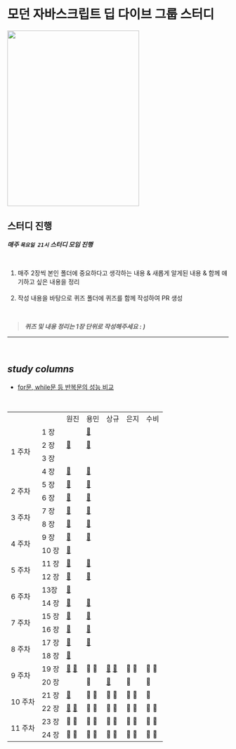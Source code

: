 # 모던 자바스크립트 딥 다이브 그룹 스터디

<img src="https://user-images.githubusercontent.com/82315118/188323464-fcf913a8-f9b6-4910-ae78-2274ed9ef910.png" width="300" height="400"/>

## 스터디 진행

**_매주 `목요일 21시` 스터디 모임 진행_**

<br>

<ol>
  <li> 매주 2장씩 본인 폴더에 중요하다고 생각하는 내용 & 새롭게 알게된 내용 & 함께 얘기하고 싶은 내용을 정리</li>
<br>
  <li>작성 내용을 바탕으로 퀴즈 폴더에 퀴즈를 함께 작성하여 PR 생성</li>
</ol>

<br>

> **_퀴즈 및 내용 정리는 1장 단위로 작성해주세요 : )_**

<hr><br>

## _study columns_

- <a href="https://velog.io/@wonjin95/replicate-performance-comparison">for문, while문 등 반복문의 성능 비교</a>

<br>

<table>
    <tr>
        <td />
        <td />
        <td>원진</td>
        <td>용민</td>
        <td>상규</td>
        <td>은지</td>
        <td>수비</td>
    </tr>
    <tr>
        <td rowspan="5">1 주차</td>
    </tr>
    <tr>
        <td>1 장</td>
        <td />
        <td><a href="https://github.com/Mokoko-will-be-plant/JavaScript-Deep-Dive/tree/master/study/01%EC%9E%A5%20%ED%94%84%EB%A1%9C%EA%B7%B8%EB%9E%98%EB%B0%8D">📖</a></td>
        <td />
        <td />
        <td />
    </tr>
   <tr>
        <td>2 장</td>
        <td><a href="https://github.com/Mokoko-will-be-plant/JavaScript-Deep-Dive/blob/master/study/02%EC%9E%A5%20%EC%9E%90%EB%B0%94%EC%8A%A4%ED%81%AC%EB%A6%BD%ED%8A%B8%EB%9E%80/%EC%9B%90%EC%A7%84.md">📖</a></td>
        <td><a href="https://github.com/Mokoko-will-be-plant/JavaScript-Deep-Dive/blob/master/study/02%EC%9E%A5%20%EC%9E%90%EB%B0%94%EC%8A%A4%ED%81%AC%EB%A6%BD%ED%8A%B8%EB%9E%80/%EC%9A%A9%EB%AF%BC.md">📖</a></td>
        <td />
        <td />
        <td />
    </tr>
   <tr>
        <td>3 장</td>
        <td />
        <td />
        <td />
        <td />
        <td />
    </tr>
   <tr>
        <td>4 장</td>
        <td><a href="https://github.com/Mokoko-will-be-plant/JavaScript-Deep-Dive/blob/master/study/04%EC%9E%A5%20%EB%B3%80%EC%88%98/%EC%9B%90%EC%A7%84.md">📖</a></td>
        <td><a href="https://github.com/Mokoko-will-be-plant/JavaScript-Deep-Dive/blob/master/study/04%EC%9E%A5%20%EB%B3%80%EC%88%98/%EC%9A%A9%EB%AF%BC.md">📖</a></td>
        <td />
        <td />
        <td />
    </tr>
    <tr>
        <td rowspan="3">2 주차</td>
    </tr>
    <tr>
        <td>5 장</td>
        <td><a href="https://github.com/Mokoko-will-be-plant/JavaScript-Deep-Dive/blob/master/study/05%EC%9E%A5%20%ED%91%9C%ED%98%84%EC%8B%9D%EA%B3%BC%20%EB%AC%B8/%EC%9B%90%EC%A7%84.md">📖</a></td>
        <td><a href="https://github.com/Mokoko-will-be-plant/JavaScript-Deep-Dive/blob/master/study/05%EC%9E%A5%20%ED%91%9C%ED%98%84%EC%8B%9D%EA%B3%BC%20%EB%AC%B8/%EC%9A%A9%EB%AF%BC.md">📖</a></td>
        <td />
        <td />
        <td />
    </tr>
   <tr>
        <td>6 장</td>
        <td><a href="https://github.com/Mokoko-will-be-plant/JavaScript-Deep-Dive/blob/master/study/06%EC%9E%A5%20%EB%8D%B0%EC%9D%B4%ED%84%B0%20%ED%83%80%EC%9E%85/%EC%9B%90%EC%A7%84.md">📖</a></td>
        <td><a href="https://github.com/Mokoko-will-be-plant/JavaScript-Deep-Dive/blob/master/study/06%EC%9E%A5%20%EB%8D%B0%EC%9D%B4%ED%84%B0%20%ED%83%80%EC%9E%85/%EC%9A%A9%EB%AF%BC.md">📖</a></td>
        <td />
        <td />
        <td />
    </tr>
    <tr>
        <td rowspan="3">3 주차</td>
    </tr>
    <tr>
        <td>7 장</td>
        <td><a href="https://github.com/Mokoko-will-be-plant/JavaScript-Deep-Dive/blob/master/study/07%EC%9E%A5%20%EC%97%B0%EC%82%B0%EC%9E%90/%EC%9B%90%EC%A7%84.md">📖</a></td>
        <td><a href="https://github.com/Mokoko-will-be-plant/JavaScript-Deep-Dive/blob/master/study/07%EC%9E%A5%20%EC%97%B0%EC%82%B0%EC%9E%90/%EC%9A%A9%EB%AF%BC.md">📖</a></td>
        <td />
        <td />
        <td />
    </tr>
   <tr>
        <td>8 장</td>
        <td><a href="https://github.com/Mokoko-will-be-plant/JavaScript-Deep-Dive/blob/master/study/08%EC%9E%A5%20%EC%A0%9C%EC%96%B4%EB%AC%B8/%EC%9B%90%EC%A7%84.md">📖</a></td>
        <td><a href="https://github.com/Mokoko-will-be-plant/JavaScript-Deep-Dive/blob/master/study/08%EC%9E%A5%20%EC%A0%9C%EC%96%B4%EB%AC%B8/%EC%9A%A9%EB%AF%BC.md">📖</a></td>
        <td />
        <td />
        <td />
    </tr>
    <tr>
        <td rowspan="3">4 주차</td>
    </tr>
    <tr>
        <td>9 장</td>
        <td><a href="https://github.com/Mokoko-will-be-plant/JavaScript-Deep-Dive/blob/master/study/09%EC%9E%A5%20%ED%83%80%EC%9E%85%20%EB%B3%80%ED%99%98%EA%B3%BC%20%EB%8B%A8%EC%B6%95%20%ED%8F%89%EA%B0%80/%EC%9B%90%EC%A7%84.md">📖</a></td>
        <td><a href="https://github.com/Mokoko-will-be-plant/JavaScript-Deep-Dive/blob/master/study/09%EC%9E%A5%20%ED%83%80%EC%9E%85%20%EB%B3%80%ED%99%98%EA%B3%BC%20%EB%8B%A8%EC%B6%95%20%ED%8F%89%EA%B0%80/%EC%9A%A9%EB%AF%BC.md">📖</a></td>
        <td />
        <td />
        <td />
    </tr>
   <tr>
        <td>10 장</td>
        <td><a href="https://github.com/Mokoko-will-be-plant/JavaScript-Deep-Dive/blob/master/study/10%EC%9E%A5%20%EA%B0%9D%EC%B2%B4%20%EB%A6%AC%ED%84%B0%EB%9F%B4/%EC%9B%90%EC%A7%84.md">📖</a></td>
        <td />
        <td />
        <td />
        <td />
    </tr>
    <tr>
        <td rowspan="3">5 주차</td>
    </tr>
    <tr>
        <td>11 장</td>
        <td><a href="https://github.com/Mokoko-will-be-plant/JavaScript-Deep-Dive/blob/master/study/11%EC%9E%A5%20%EC%9B%90%EC%8B%9C%20%EA%B0%92%EA%B3%BC%20%EA%B0%9D%EC%B2%B4%EC%9D%98%20%EB%B9%84%EA%B5%90/%EC%9B%90%EC%A7%84.md">📖</a></td>
        <td><a href="https://github.com/Mokoko-will-be-plant/JavaScript-Deep-Dive/blob/master/study/11%EC%9E%A5%20%EC%9B%90%EC%8B%9C%20%EA%B0%92%EA%B3%BC%20%EA%B0%9D%EC%B2%B4%EC%9D%98%20%EB%B9%84%EA%B5%90/%EC%9A%A9%EB%AF%BC.md">📖</a></td>
        <td />
        <td />
        <td />
    </tr>
   <tr>
        <td>12 장</td>
        <td><a href="https://github.com/Mokoko-will-be-plant/JavaScript-Deep-Dive/blob/master/study/12%EC%9E%A5%20%ED%95%A8%EC%88%98/%EC%9B%90%EC%A7%84.md">📖</a></td>
        <td><a href="https://github.com/Mokoko-will-be-plant/JavaScript-Deep-Dive/blob/master/study/12%EC%9E%A5%20%ED%95%A8%EC%88%98/%EC%9A%A9%EB%AF%BC.md">📖</a></td>
        <td />
        <td />
        <td />
    </tr>
    <tr>
        <td rowspan="3">6 주차</td>
    </tr>
    <tr>
        <td>13장</td>
        <td><a href="https://github.com/Mokoko-will-be-plant/JavaScript-Deep-Dive/blob/master/study/13%EC%9E%A5%20%EC%8A%A4%EC%BD%94%ED%94%84/%EC%9B%90%EC%A7%84.md">📖</a></td>
        <td />
        <td />
        <td />
        <td />
    </tr>
   <tr>
        <td>14 장</td>
        <td><a href="https://github.com/Mokoko-will-be-plant/JavaScript-Deep-Dive/blob/master/study/14%EC%9E%A5%20%EC%A0%84%EC%97%AD%20%EB%B3%80%EC%88%98%EC%9D%98%20%EB%AC%B8%EC%A0%9C%EC%A0%90/%EC%9B%90%EC%A7%84.md">📖</a></td>
        <td><a href="https://github.com/Mokoko-will-be-plant/JavaScript-Deep-Dive/blob/master/study/14%EC%9E%A5%20%EC%A0%84%EC%97%AD%20%EB%B3%80%EC%88%98%EC%9D%98%20%EB%AC%B8%EC%A0%9C%EC%A0%90/%EC%9A%A9%EB%AF%BC.md">📖</a></td>
        <td />
        <td />
        <td />
    </tr>
    <tr>
        <td rowspan="3">7 주차</td>
    </tr>
    <tr>
        <td>15 장</td>
        <td><a href="https://github.com/Mokoko-will-be-plant/JavaScript-Deep-Dive/blob/master/study/15%EC%9E%A5%20let%2Cconst%20%ED%82%A4%EC%9B%8C%EB%93%9C%EC%99%80%20%EB%B8%94%EB%A1%9D%20%EB%A0%88%EB%B2%A8%20%EC%8A%A4%EC%BD%94%ED%94%84/%EC%9B%90%EC%A7%84.md">📖</a></td>
        <td><a href="https://github.com/Mokoko-will-be-plant/JavaScript-Deep-Dive/blob/master/study/15%EC%9E%A5%20let%2Cconst%20%ED%82%A4%EC%9B%8C%EB%93%9C%EC%99%80%20%EB%B8%94%EB%A1%9D%20%EB%A0%88%EB%B2%A8%20%EC%8A%A4%EC%BD%94%ED%94%84/%EC%9A%A9%EB%AF%BC.md">📖</a></td>
        <td />
        <td />
        <td />
    </tr>
   <tr>
        <td>16 장</td>
        <td><a href="https://github.com/Mokoko-will-be-plant/JavaScript-Deep-Dive/blob/master/study/16%EC%9E%A5%20%ED%94%84%EB%A1%9C%ED%8D%BC%ED%8B%B0%20%EC%96%B4%ED%8A%B8%EB%A6%AC%EB%B7%B0%ED%8A%B8/%EC%9B%90%EC%A7%84.md">📖</a></td>
        <td><a href="https://github.com/Mokoko-will-be-plant/JavaScript-Deep-Dive/blob/master/study/16%EC%9E%A5%20%ED%94%84%EB%A1%9C%ED%8D%BC%ED%8B%B0%20%EC%96%B4%ED%8A%B8%EB%A6%AC%EB%B7%B0%ED%8A%B8/%EC%9A%A9%EB%AF%BC.md">📖</a></td>
        <td />
        <td />
        <td />
    </tr>
    <tr>
        <td rowspan="3">8 주차</td>
    </tr>
    <tr>
        <td>17 장</td>
        <td><a href="https://github.com/Mokoko-will-be-plant/JavaScript-Deep-Dive/blob/master/study/17%EC%9E%A5%20%EC%83%9D%EC%84%B1%EC%9E%90%20%ED%95%A8%EC%88%98%EC%97%90%20%EC%9D%98%ED%95%9C%20%EA%B0%9D%EC%B2%B4%20%EC%83%9D%EC%84%B1/%EC%9B%90%EC%A7%84.md">📖</a></td>
        <td><a href="https://github.com/Mokoko-will-be-plant/JavaScript-Deep-Dive/blob/master/study/17%EC%9E%A5%20%EC%83%9D%EC%84%B1%EC%9E%90%20%ED%95%A8%EC%88%98%EC%97%90%20%EC%9D%98%ED%95%9C%20%EA%B0%9D%EC%B2%B4%20%EC%83%9D%EC%84%B1/%EC%9A%A9%EB%AF%BC.md">📖</a></td>
        <td />
        <td />
        <td />
    </tr>
   <tr>
        <td>18 장</td>
        <td><a href="https://github.com/Mokoko-will-be-plant/JavaScript-Deep-Dive/blob/master/study/18%EC%9E%A5%20%ED%95%A8%EC%88%98%EC%99%80%20%EC%9D%BC%EA%B8%89%20%EA%B0%9D%EC%B2%B4/%EC%9B%90%EC%A7%84.md">📖</a></td>
        <td />
        <td />
        <td />
        <td />
    </tr>
    <tr>
        <td rowspan="3">9 주차</td>
    </tr>
    <tr>
        <td>19 장</td>
        <td><a href="https://github.com/wonjin-dev/JavaScript-Deep-Dive/blob/master/study/19%EC%9E%A5%20%ED%94%84%EB%A1%9C%ED%86%A0%20%ED%83%80%EC%9E%85/%EC%9B%90%EC%A7%84.md">📕</a> <a href="https://github.com/wonjin-dev/JavaScript-Deep-Dive/blob/master/study/19%EC%9E%A5%20%ED%94%84%EB%A1%9C%ED%86%A0%20%ED%83%80%EC%9E%85/%EC%9B%90%EC%A7%84.md">💯</a></td>
        <td><a>📙</a> <a>💯</a></td>
        <td><a href="https://github.com/Mokoko-will-be-plant/JavaScript-Deep-Dive/blob/master/study/19%EC%9E%A5%20%ED%94%84%EB%A1%9C%ED%86%A0%20%ED%83%80%EC%9E%85/%EC%83%81%EA%B7%9C.md">📒</a> <a href="https://github.com/Mokoko-will-be-plant/JavaScript-Deep-Dive/blob/master/quiz/19%EC%9E%A5%20%ED%94%84%EB%A1%9C%ED%86%A0%20%ED%83%80%EC%9E%85/%EC%83%81%EA%B7%9C.js">💯</a></td>
        <td><a>📗</a> <a>💯</a></td>
        <td><a>📘</a> <a>💯</a></td>
    </tr>
   <tr>
        <td>20 장</td>
        <td/ >
        <td><a>📙</a></td>
        <td><a href="https://github.com/Mokoko-will-be-plant/JavaScript-Deep-Dive/blob/master/study/20%EC%9E%A5%20Strict%20Mode/%EC%83%81%EA%B7%9C.md">📒</a></td>
        <td><a>📗</a></td>
        <td><a>📘</a></td>
    </tr>
    <tr>
        <td rowspan="3">10 주차</td>
    </tr>
    <tr>
        <td>21 장</td>
        <td><a href="https://github.com/Mokoko-will-be-plant/JavaScript-Deep-Dive/blob/master/study/21%EC%9E%A5%20%EB%B9%8C%ED%8A%B8%EC%9D%B8%20%EA%B0%9D%EC%B2%B4/%EC%9B%90%EC%A7%84.md">📕</a> </td>
        <td><a>📙</a> <a>💯</a></td>
        <td><a>📒</a> <a>💯</a></td>
        <td><a>📗</a> <a>💯</a></td>
        <td><a>📘</a></td>
    </tr>
   <tr>
        <td>22 장</td>
        <td><a href="https://github.com/Mokoko-will-be-plant/JavaScript-Deep-Dive/blob/master/study/22%EC%9E%A5%20this/%EC%9B%90%EC%A7%84.md">📕</a> <a href="https://github.com/Mokoko-will-be-plant/JavaScript-Deep-Dive/blob/master/quiz/22%EC%9E%A5%20this/%EC%9B%90%EC%A7%84.js">💯</a></td>
        <td><a>📙</a> <a>💯</a></td>
        <td><a>📒</a> <a>💯</a></td>
        <td><a>📗</a> <a>💯</a></td>
        <td><a>📘</a> <a>💯</a></td>
    </tr>
    <tr>
        <td rowspan="3">11 주차</td>
    </tr>
    <tr>
        <td>23 장</td>
        <td><a>📕</a> <a>💯</a></td>
        <td><a>📙</a> <a>💯</a></td>
        <td><a>📒</a> <a>💯</a></td>
        <td><a>📗</a> <a>💯</a></td>
        <td><a>📘</a> <a>💯</a></td>
    </tr>
   <tr>
        <td>24 장</td>
        <td><a>📕</a> <a>💯</a></td>
        <td><a>📙</a> <a>💯</a></td>
        <td><a>📒</a> <a>💯</a></td>
        <td><a>📗</a> <a>💯</a></td>
        <td><a>📘</a> <a>💯</a></td>
    </tr>
    <!-- <tr>
        <td rowspan="3">12 주차</td>
    </tr>
    <tr>
        <td>25 장</td>
        <td><a>📕</a> <a>💯</a></td>
        <td><a>📙</a> <a>💯</a></td>
        <td><a>📒</a> <a>💯</a></td>
        <td><a>📗</a> <a>💯</a></td>
        <td><a>📘</a> <a>💯</a></td>
    </tr>
   <tr>
        <td>26 장</td>
        <td><a>📕</a> <a>💯</a></td>
        <td><a>📙</a> <a>💯</a></td>
        <td><a>📒</a> <a>💯</a></td>
        <td><a>📗</a> <a>💯</a></td>
        <td><a>📘</a> <a>💯</a></td>
    </tr> -->
    <!-- <tr>
        <td rowspan="3">13 주차</td>
    </tr>
    <tr>
        <td>27 장</td>
        <td><a>📕</a> <a>💯</a></td>
        <td><a>📙</a> <a>💯</a></td>
        <td><a>📒</a> <a>💯</a></td>
        <td><a>📗</a> <a>💯</a></td>
        <td><a>📘</a> <a>💯</a></td>
    </tr>
   <tr>
        <td>28 장</td>
        <td><a>📕</a> <a>💯</a></td>
        <td><a>📙</a> <a>💯</a></td>
        <td><a>📒</a> <a>💯</a></td>
        <td><a>📗</a> <a>💯</a></td>
        <td><a>📘</a> <a>💯</a></td>
    </tr> -->
    <!-- <tr>
        <td rowspan="3">14 주차</td>
    </tr>
    <tr>
        <td>29 장</td>
        <td><a>📕</a> <a>💯</a></td>
        <td><a>📙</a> <a>💯</a></td>
        <td><a>📒</a> <a>💯</a></td>
        <td><a>📗</a> <a>💯</a></td>
        <td><a>📘</a> <a>💯</a></td>
    </tr>
   <tr>
        <td>30 장</td>
        <td><a>📕</a> <a>💯</a></td>
        <td><a>📙</a> <a>💯</a></td>
        <td><a>📒</a> <a>💯</a></td>
        <td><a>📗</a> <a>💯</a></td>
        <td><a>📘</a> <a>💯</a></td>
    </tr> -->
    <!-- <tr>
        <td rowspan="3">15 주차</td>
    </tr>
    <tr>
        <td>31 장</td>
        <td><a>📕</a> <a>💯</a></td>
        <td><a>📙</a> <a>💯</a></td>
        <td><a>📒</a> <a>💯</a></td>
        <td><a>📗</a> <a>💯</a></td>
        <td><a>📘</a> <a>💯</a></td>
    </tr>
   <tr>
        <td>32 장</td>
        <td><a>📕</a> <a>💯</a></td>
        <td><a>📙</a> <a>💯</a></td>
        <td><a>📒</a> <a>💯</a></td>
        <td><a>📗</a> <a>💯</a></td>
        <td><a>📘</a> <a>💯</a></td>
    </tr> -->
    <!-- <tr>
        <td rowspan="3">16 주차</td>
    </tr>
    <tr>
        <td>33 장</td>
        <td><a>📕</a> <a>💯</a></td>
        <td><a>📙</a> <a>💯</a></td>
        <td><a>📒</a> <a>💯</a></td>
        <td><a>📗</a> <a>💯</a></td>
        <td><a>📘</a> <a>💯</a></td>
    </tr>
   <tr>
        <td>34 장</td>
        <td><a>📕</a> <a>💯</a></td>
        <td><a>📙</a> <a>💯</a></td>
        <td><a>📒</a> <a>💯</a></td>
        <td><a>📗</a> <a>💯</a></td>
        <td><a>📘</a> <a>💯</a></td>
    </tr> -->
    <!-- <tr>
        <td rowspan="3">17 주차</td>
    </tr>
    <tr>
        <td>35 장</td>
        <td><a>📕</a> <a>💯</a></td>
        <td><a>📙</a> <a>💯</a></td>
        <td><a>📒</a> <a>💯</a></td>
        <td><a>📗</a> <a>💯</a></td>
        <td><a>📘</a> <a>💯</a></td>
    </tr>
   <tr>
        <td>36 장</td>
        <td><a>📕</a> <a>💯</a></td>
        <td><a>📙</a> <a>💯</a></td>
        <td><a>📒</a> <a>💯</a></td>
        <td><a>📗</a> <a>💯</a></td>
        <td><a>📘</a> <a>💯</a></td>
    </tr> -->
    <!-- <tr>
        <td rowspan="3">18 주차</td>
    </tr>
    <tr>
        <td>37 장</td>
        <td><a>📕</a> <a>💯</a></td>
        <td><a>📙</a> <a>💯</a></td>
        <td><a>📒</a> <a>💯</a></td>
        <td><a>📗</a> <a>💯</a></td>
        <td><a>📘</a> <a>💯</a></td>
    </tr>
   <tr>
        <td>38 장</td>
        <td><a>📕</a> <a>💯</a></td>
        <td><a>📙</a> <a>💯</a></td>
        <td><a>📒</a> <a>💯</a></td>
        <td><a>📗</a> <a>💯</a></td>
        <td><a>📘</a> <a>💯</a></td>
    </tr> -->
    <!-- <tr>
        <td rowspan="3">19 주차</td>
    </tr>
    <tr>
        <td>39 장</td>
        <td><a>📕</a> <a>💯</a></td>
        <td><a>📙</a> <a>💯</a></td>
        <td><a>📒</a> <a>💯</a></td>
        <td><a>📗</a> <a>💯</a></td>
        <td><a>📘</a> <a>💯</a></td>
    </tr>
   <tr>
        <td>40 장</td>
        <td><a>📕</a> <a>💯</a></td>
        <td><a>📙</a> <a>💯</a></td>
        <td><a>📒</a> <a>💯</a></td>
        <td><a>📗</a> <a>💯</a></td>
        <td><a>📘</a> <a>💯</a></td>
    </tr> -->
    <!-- <tr>
        <td rowspan="3">20 주차</td>
    </tr>
    <tr>
        <td>41 장</td>
        <td><a>📕</a> <a>💯</a></td>
        <td><a>📙</a> <a>💯</a></td>
        <td><a>📒</a> <a>💯</a></td>
        <td><a>📗</a> <a>💯</a></td>
        <td><a>📘</a> <a>💯</a></td>
    </tr>
   <tr>
        <td>42 장</td>
        <td><a>📕</a> <a>💯</a></td>
        <td><a>📙</a> <a>💯</a></td>
        <td><a>📒</a> <a>💯</a></td>
        <td><a>📗</a> <a>💯</a></td>
        <td><a>📘</a> <a>💯</a></td>
    </tr> -->
    <!-- <tr>
        <td rowspan="3">21 주차</td>
    </tr>
    <tr>
        <td>43 장</td>
        <td><a>📕</a> <a>💯</a></td>
        <td><a>📙</a> <a>💯</a></td>
        <td><a>📒</a> <a>💯</a></td>
        <td><a>📗</a> <a>💯</a></td>
        <td><a>📘</a> <a>💯</a></td>
    </tr>
   <tr>
        <td>44 장</td>
        <td><a>📕</a> <a>💯</a></td>
        <td><a>📙</a> <a>💯</a></td>
        <td><a>📒</a> <a>💯</a></td>
        <td><a>📗</a> <a>💯</a></td>
        <td><a>📘</a> <a>💯</a></td>
    </tr>
    <tr>
        <td rowspan="3">22 주차</td>
    </tr>
    <tr>
        <td>45 장</td>
        <td><a>📕</a> <a>💯</a></td>
        <td><a>📙</a> <a>💯</a></td>
        <td><a>📒</a> <a>💯</a></td>
        <td><a>📗</a> <a>💯</a></td>
        <td><a>📘</a> <a>💯</a></td>
    </tr>
   <tr>
        <td>46 장</td>
        <td><a>📕</a> <a>💯</a></td>
        <td><a>📙</a> <a>💯</a></td>
        <td><a>📒</a> <a>💯</a></td>
        <td><a>📗</a> <a>💯</a></td>
        <td><a>📘</a> <a>💯</a></td>
    </tr> -->
    <!-- <tr>
        <td rowspan="3">23 주차</td>
    </tr>
    <tr>
        <td>47 장</td>
        <td><a>📕</a> <a>💯</a></td>
        <td><a>📙</a> <a>💯</a></td>
        <td><a>📒</a> <a>💯</a></td>
        <td><a>📗</a> <a>💯</a></td>
        <td><a>📘</a> <a>💯</a></td>
    </tr>
   <tr>
        <td>48 장</td>
        <td><a>📕</a> <a>💯</a></td>
        <td><a>📙</a> <a>💯</a></td>
        <td><a>📒</a> <a>💯</a></td>
        <td><a>📗</a> <a>💯</a></td>
        <td><a>📘</a> <a>💯</a></td>
    </tr> -->
    <!-- <tr>
        <td rowspan="3">24 주차</td>
    </tr>
    <tr>
        <td>49 장</td>
        <td><a>📕</a> <a>💯</a></td>
        <td><a>📙</a> <a>💯</a></td>
        <td><a>📒</a> <a>💯</a></td>
        <td><a>📗</a> <a>💯</a></td>
        <td><a>📘</a> <a>💯</a></td>
    </tr> -->
</table>
